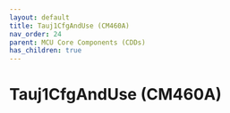 ```yaml
---
layout: default
title: Tauj1CfgAndUse (CM460A)
nav_order: 24
parent: MCU Core Components (CDDs)
has_children: true
---
```

# Tauj1CfgAndUse (CM460A)
